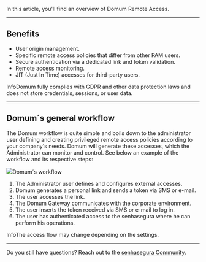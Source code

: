 In this article, you'll find an overview of Domum Remote Access.



---

## Benefits

* User origin management.
* Specific remote access policies that differ from other PAM users.
* Secure authentication via a dedicated link and token validation.
* Remote access monitoring.
* JIT (Just In Time) accesses for third\-party users.

InfoDomum fully complies with GDPR and other data protection laws and does not store credentials, sessions, or user data.

---

## Domum´s general workflow

The Domum workflow is quite simple and boils down to the administrator user defining and creating privileged remote access policies according to your company's needs. Domum will generate these accesses, which the Administrator can monitor and control. See below an example of the workflow and its respective steps:

  


![](https://cdn.document360.io/5a1d58df-64ce-42a2-8b23-688477d32f33/Images/Documentation/image-1684246352213.png)Domum´s workflow 

1. The Administrator user defines and configures external accesses.
2. Domum generates a personal link and sends a token via SMS or e\-mail.
3. The user accesses the link.
4. The Domum Gateway communicates with the corporate environment.
5. The user inserts the token received via SMS or e\-mail to log in.
6. The user has authenticated access to the senhasegura where he can perform his operations.

InfoThe access flow may change depending on the settings.  




---

Do you still have questions? Reach out to the [senhasegura Community](https://community.senhasegura.io/).

  


